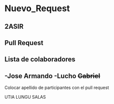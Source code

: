 # Nuevo_Request
2ASIR
---
Pull Request
---
Lista de colaboradores
---
-Jose Armando
-Lucho
~~Gabriel~~
---
Colocar apellido de participantes con el pull request

UTIA
LUNGU
SALAS
